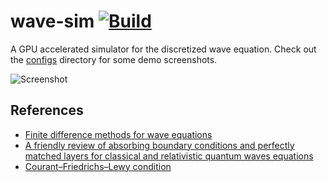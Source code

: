 # wave-sim [![Build](https://github.com/connorslade/wave-sim/actions/workflows/build.yml/badge.svg?branch=main)](https://github.com/connorslade/wave-sim/actions/workflows/build.yml)

A GPU accelerated simulator for the discretized wave equation.
Check out the [configs](configs) directory for some demo screenshots.

![Screenshot](https://github.com/connorslade/wave-sim/assets/50306817/b10e23fa-1be6-4760-873d-a2dbc7531dba)

## References

- [Finite difference methods for wave equations](https://hplgit.github.io/fdm-book/doc/pub/wave/pdf/wave-4print.pdf)
- [A friendly review of absorbing boundary conditions and perfectly matched layers for classical and relativistic quantum waves equations](https://hal.science/hal-01374183)
- [Courant–Friedrichs–Lewy condition](https://en.wikipedia.org/wiki/Courant%E2%80%93Friedrichs%E2%80%93Lewy_condition)
